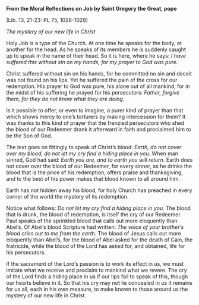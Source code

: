 

**From the Moral Reflections on Job by Saint Gregory the Great, pope**

(Lib. 13, 21-23: PL 75, 1028-1029)

_The mystery of our new life in Christ_

Holy Job is a type of the Church. At one time he speaks for the body, at another for the head. As he speaks of its members he is suddenly caught up to speak in the name of their head. So it is here, where he says: _I have suffered this without sin on my hands, for my prayer to God was pure._

Christ suffered without sin on his hands, for he committed no sin and deceit was not found on his lips. Yet he suffered the pain of the cross for our redemption. His prayer to God was pure, his alone out of all mankind, for in the midst of his suffering he prayed for his persecutors: _Father, forgive them, for they do not know what they are doing._

Is it possible to offer, or even to imagine, a purer kind of prayer than that which shows mercy to one’s torturers by making intercession for them? It was thanks to this kind of prayer that the frenzied persecutors who shed the blood of our Redeemer drank it afterward in faith and proclaimed him to be the Son of God.

The text goes on fittingly to speak of Christ’s blood: _Earth, do not cover over my blood, do not let my cry find a hiding place in you_. When man sinned, God had said: _Earth you are, and to earth you will return._ Earth does not cover over the blood of our Redeemer, for every sinner, as he drinks the blood that is the price of his redemption, offers praise and thanksgiving, and to the best of his power makes that blood known to all around him.

Earth has not hidden away his blood, for holy Church has preached in every corner of the world the mystery of its redemption.

Notice what follows: _Do not let my cry find a hiding place in you._ The blood that is drunk, the blood of redemption, is itself the cry of our Redeemer. Paul speaks of the sprinkled blood that calls out more eloquently than Abel’s. Of Abel’s blood Scripture had written: _The voice of your brother’s blood cries out to me from the earth._ The blood of Jesus calls out more eloquently than Abel’s, for the blood of Abel asked for the death of Cain, the fratricide, while the blood of the Lord has asked for, and obtained, life for his persecutors.

If the sacrament of the Lord’s passion is to work its effect in us, we must imitate what we receive and proclaim to mankind what we revere. The cry of the Lord finds a hiding place in us if our lips fail to speak of this, though our hearts believe in it. So that his cry may not lie concealed in us it remains for us all, each in his own measure, to make known to those around us the mystery of our new life in Christ.

